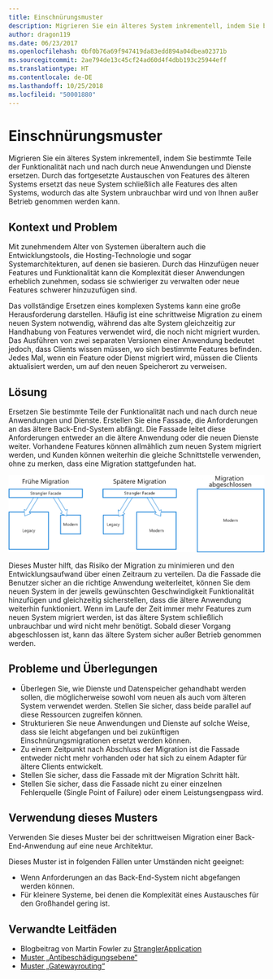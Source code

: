 ```yaml
---
title: Einschnürungsmuster
description: Migrieren Sie ein älteres System inkrementell, indem Sie bestimmte Teile der Funktionalität nach und nach durch neue Anwendungen und Dienste ersetzen.
author: dragon119
ms.date: 06/23/2017
ms.openlocfilehash: 0bf0b76a69f947419da83edd894a04dbea02371b
ms.sourcegitcommit: 2ae794de13c45cf24ad60d4f4dbb193c25944eff
ms.translationtype: HT
ms.contentlocale: de-DE
ms.lasthandoff: 10/25/2018
ms.locfileid: "50001880"
---
```

# <a name="strangler-pattern"></a>Einschnürungsmuster

Migrieren Sie ein älteres System inkrementell, indem Sie bestimmte Teile der Funktionalität nach und nach durch neue Anwendungen und Dienste ersetzen. Durch das fortgesetzte Austauschen von Features des älteren Systems ersetzt das neue System schließlich alle Features des alten Systems, wodurch das alte System unbrauchbar wird und von Ihnen außer Betrieb genommen werden kann. 

## <a name="context-and-problem"></a>Kontext und Problem

Mit zunehmendem Alter von Systemen überaltern auch die Entwicklungstools, die Hosting-Technologie und sogar Systemarchitekturen, auf denen sie basieren. Durch das Hinzufügen neuer Features und Funktionalität kann die Komplexität dieser Anwendungen erheblich zunehmen, sodass sie schwieriger zu verwalten oder neue Features schwerer hinzuzufügen sind.

Das vollständige Ersetzen eines komplexen Systems kann eine große Herausforderung darstellen. Häufig ist eine schrittweise Migration zu einem neuen System notwendig, während das alte System gleichzeitig zur Handhabung von Features verwendet wird, die noch nicht migriert wurden. Das Ausführen von zwei separaten Versionen einer Anwendung bedeutet jedoch, dass Clients wissen müssen, wo sich bestimmte Features befinden. Jedes Mal, wenn ein Feature oder Dienst migriert wird, müssen die Clients aktualisiert werden, um auf den neuen Speicherort zu verweisen.

## <a name="solution"></a>Lösung

Ersetzen Sie bestimmte Teile der Funktionalität nach und nach durch neue Anwendungen und Dienste. Erstellen Sie eine Fassade, die Anforderungen an das ältere Back-End-System abfängt. Die Fassade leitet diese Anforderungen entweder an die ältere Anwendung oder die neuen Dienste weiter. Vorhandene Features können allmählich zum neuen System migriert werden, und Kunden können weiterhin die gleiche Schnittstelle verwenden, ohne zu merken, dass eine Migration stattgefunden hat.

![](./_images/strangler.png)  

Dieses Muster hilft, das Risiko der Migration zu minimieren und den Entwicklungsaufwand über einen Zeitraum zu verteilen. Da die Fassade die Benutzer sicher an die richtige Anwendung weiterleitet, können Sie dem neuen System in der jeweils gewünschten Geschwindigkeit Funktionalität hinzufügen und gleichzeitig sicherstellen, dass die ältere Anwendung weiterhin funktioniert. Wenn im Laufe der Zeit immer mehr Features zum neuen System migriert werden, ist das ältere System schließlich unbrauchbar und wird nicht mehr benötigt. Sobald dieser Vorgang abgeschlossen ist, kann das ältere System sicher außer Betrieb genommen werden.

## <a name="issues-and-considerations"></a>Probleme und Überlegungen

- Überlegen Sie, wie Dienste und Datenspeicher gehandhabt werden sollen, die möglicherweise sowohl vom neuen als auch vom älteren System verwendet werden. Stellen Sie sicher, dass beide parallel auf diese Ressourcen zugreifen können.
- Strukturieren Sie neue Anwendungen und Dienste auf solche Weise, dass sie leicht abgefangen und bei zukünftigen Einschnürungsmigrationen ersetzt werden können.
- Zu einem Zeitpunkt nach Abschluss der Migration ist die Fassade entweder nicht mehr vorhanden oder hat sich zu einem Adapter für ältere Clients entwickelt.
- Stellen Sie sicher, dass die Fassade mit der Migration Schritt hält.
- Stellen Sie sicher, dass die Fassade nicht zu einer einzelnen Fehlerquelle (Single Point of Failure) oder einem Leistungsengpass wird.

## <a name="when-to-use-this-pattern"></a>Verwendung dieses Musters

Verwenden Sie dieses Muster bei der schrittweisen Migration einer Back-End-Anwendung auf eine neue Architektur.

Dieses Muster ist in folgenden Fällen unter Umständen nicht geeignet:

- Wenn Anforderungen an das Back-End-System nicht abgefangen werden können.
- Für kleinere Systeme, bei denen die Komplexität eines Austausches für den Großhandel gering ist.

## <a name="related-guidance"></a>Verwandte Leitfäden

- Blogbeitrag von Martin Fowler zu [StranglerApplication](https://www.martinfowler.com/bliki/StranglerApplication.html)
- [Muster „Antibeschädigungsebene“](./anti-corruption-layer.md)
- [Muster „Gatewayrouting“](./gateway-routing.md)


 

